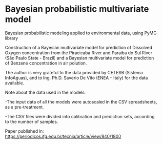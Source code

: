 # Bayesian probabilistic multivariate model
Bayesian probabilistic modeling applied to environmental data, using PyMC library

Construction of a Bayesian multivariate model for prediction of Dissolved Oxygen concentration from the Piracicaba River and Paraiba do Sul River (São Paulo State - Brazil) and a Bayesian multivariate model for prediction of Benzene concentration in air polution.

The author is very grateful to the data provided by CETESB (Sistema InfoAguas), and to Ing. Ph.D. Saverio De Vito (ENEA – Italy) for the data available.





Note about the data used in the models:

-The input data of all the models were autoscaled in the CSV spreadsheets, as a pre-treatment.

-The CSV files were divided into calibration and prediction sets, according to the number of samples.






Paper published in:
https://periodicos.ifg.edu.br/tecnia/article/view/840/1800
